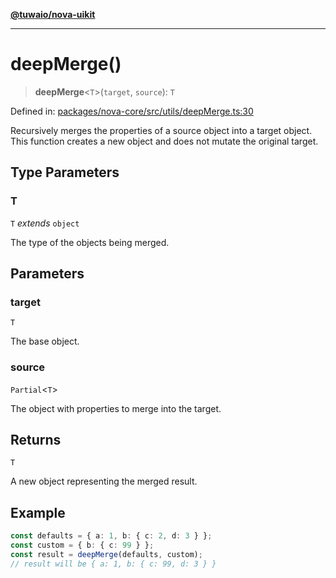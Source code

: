 [**@tuwaio/nova-uikit**](../../../README.md)

***

# deepMerge()

> **deepMerge**\<`T`\>(`target`, `source`): `T`

Defined in: [packages/nova-core/src/utils/deepMerge.ts:30](https://github.com/TuwaIO/nova-uikit/blob/c42b60dded49bd6a07eb5a3854c09ac76349f6d8/packages/nova-core/src/utils/deepMerge.ts#L30)

Recursively merges the properties of a source object into a target object.
This function creates a new object and does not mutate the original target.

## Type Parameters

### T

`T` *extends* `object`

The type of the objects being merged.

## Parameters

### target

`T`

The base object.

### source

`Partial`\<`T`\>

The object with properties to merge into the target.

## Returns

`T`

A new object representing the merged result.

## Example

```ts
const defaults = { a: 1, b: { c: 2, d: 3 } };
const custom = { b: { c: 99 } };
const result = deepMerge(defaults, custom);
// result will be { a: 1, b: { c: 99, d: 3 } }
```
